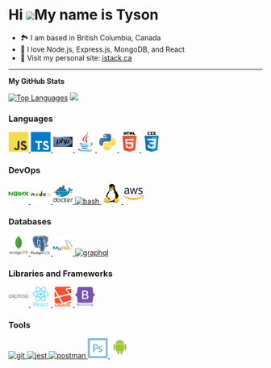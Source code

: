 Hi ![](https://user-images.githubusercontent.com/18350557/176309783-0785949b-9127-417c-8b55-ab5a4333674e.gif)My name is Tyson
=

* 🏞 I am based in British Columbia, Canada
* 💖 I love Node.js, Express.js, MongoDB, and React
* 🙏 Visit my personal site: <a href="https://www.jstack.ca/" target="_blank">jstack.ca</a>

<hr>

<b>My GitHub Stats</b>

<a href="https://github.com/tysongf" align="left"><img src="https://github-readme-stats.vercel.app/api/top-langs/?username=tysongf&langs_count=4&title_color=0891b2&text_color=ffffff&icon_color=0891b2&bg_color=1c1917&hide_border=true&locale=en&custom_title=Top%20%Languages" alt="Top Languages" /></a> <a href="http://www.github.com/tysongf"><img src="https://github-readme-streak-stats.herokuapp.com/?user=tysongf&stroke=ffffff&background=1c1917&ring=0891b2&fire=0891b2&currStreakNum=ffffff&currStreakLabel=0891b2&sideNums=ffffff&sideLabels=ffffff&dates=ffffff&hide_border=true" /></a>

<h3>Languages</h3>
<p align="left">
   <a
      href="https://developer.mozilla.org/en-US/docs/Web/JavaScript"
      target="_blank"
      rel="noreferrer"
   >
      <img
         src="https://raw.githubusercontent.com/devicons/devicon/master/icons/javascript/javascript-original.svg"
         alt="javascript"
         width="40"
         height="40"
      />
   </a>
   <a href="https://www.typescriptlang.org/" target="_blank" rel="noreferrer">
      <img
         src="https://raw.githubusercontent.com/devicons/devicon/master/icons/typescript/typescript-original.svg"
         alt="typescript"
         width="40"
         height="40"
      />
   </a>
   <a href="https://www.php.net" target="_blank" rel="noreferrer">
      <img
         src="https://raw.githubusercontent.com/devicons/devicon/master/icons/php/php-original.svg"
         alt="php"
         width="40"
         height="40"
      />
   </a>
   <a href="https://www.java.com" target="_blank" rel="noreferrer">
      <img
         src="https://raw.githubusercontent.com/devicons/devicon/master/icons/java/java-original.svg"
         alt="java"
         width="40"
         height="40"
      />
   </a>
   <a href="https://www.python.org" target="_blank" rel="noreferrer">
      <img
         src="https://raw.githubusercontent.com/devicons/devicon/master/icons/python/python-original.svg"
         alt="python"
         width="40"
         height="40"
      />
   </a>
   <a href="https://www.w3.org/html/" target="_blank" rel="noreferrer">
      <img
         src="https://raw.githubusercontent.com/devicons/devicon/master/icons/html5/html5-original-wordmark.svg"
         alt="html5"
         width="40"
         height="40"
      />
   </a>
   <a href="https://www.w3schools.com/css/" target="_blank" rel="noreferrer">
      <img
         src="https://raw.githubusercontent.com/devicons/devicon/master/icons/css3/css3-original-wordmark.svg"
         alt="css3"
         width="40"
         height="40"
      />
   </a>
</p>

<h3>DevOps</h3>

<p align="left">
   <a href="https://www.nginx.com" target="_blank" rel="noreferrer">
      <img
         src="https://raw.githubusercontent.com/devicons/devicon/master/icons/nginx/nginx-original.svg"
         alt="nginx"
         width="40"
         height="40"
      />
   </a>
   <a href="https://nodejs.org" target="_blank" rel="noreferrer">
      <img
         src="https://raw.githubusercontent.com/devicons/devicon/master/icons/nodejs/nodejs-original-wordmark.svg"
         alt="nodejs"
         width="40"
         height="40"
      />
   </a>
   <a href="https://www.docker.com/" target="_blank" rel="noreferrer">
      <img
         src="https://raw.githubusercontent.com/devicons/devicon/master/icons/docker/docker-original-wordmark.svg"
         alt="docker"
         width="40"
         height="40"
      />
   </a>
   <a
      href="https://www.gnu.org/software/bash/"
      target="_blank"
      rel="noreferrer"
   >
      <img
         src="https://www.vectorlogo.zone/logos/gnu_bash/gnu_bash-icon.svg"
         alt="bash"
         width="40"
         height="40"
      />
   </a>
   <a href="https://www.linux.org/" target="_blank" rel="noreferrer">
      <img
         src="https://raw.githubusercontent.com/devicons/devicon/master/icons/linux/linux-original.svg"
         alt="linux"
         width="40"
         height="40"
      />
   </a>
   <a href="https://aws.amazon.com" target="_blank" rel="noreferrer">
      <img
         src="https://raw.githubusercontent.com/devicons/devicon/master/icons/amazonwebservices/amazonwebservices-original-wordmark.svg"
         alt="aws"
         width="40"
         height="40"
      />
   </a>
</p>

<h3>Databases</h3>
<p align="left">
   <a href="https://www.mongodb.com/" target="_blank" rel="noreferrer">
      <img
         src="https://raw.githubusercontent.com/devicons/devicon/master/icons/mongodb/mongodb-original-wordmark.svg"
         alt="mongodb"
         width="40"
         height="40"
      />
   </a>
   <a href="https://www.postgresql.org" target="_blank" rel="noreferrer">
      <img
         src="https://raw.githubusercontent.com/devicons/devicon/master/icons/postgresql/postgresql-original-wordmark.svg"
         alt="postgresql"
         width="40"
         height="40"
      />
   </a>
   <a href="https://www.mysql.com/" target="_blank" rel="noreferrer">
      <img
         src="https://raw.githubusercontent.com/devicons/devicon/master/icons/mysql/mysql-original-wordmark.svg"
         alt="mysql"
         width="40"
         height="40"
      />
   </a>
   <a href="https://graphql.org" target="_blank" rel="noreferrer">
      <img
         src="https://www.vectorlogo.zone/logos/graphql/graphql-icon.svg"
         alt="graphql"
         width="40"
         height="40"
      />
   </a>
</p>

<h3>Libraries and Frameworks</h3>
<p align="left">
   <a href="https://expressjs.com" target="_blank" rel="noreferrer">
      <img
         src="https://raw.githubusercontent.com/devicons/devicon/master/icons/express/express-original-wordmark.svg"
         alt="express"
         width="40"
         height="40"
      />
   </a>
   <a href="https://reactjs.org/" target="_blank" rel="noreferrer">
      <img
         src="https://raw.githubusercontent.com/devicons/devicon/master/icons/react/react-original-wordmark.svg"
         alt="react"
         width="40"
         height="40"
      />
   </a>
   <a href="https://laravel.com/" target="_blank" rel="noreferrer">
      <img
         src="https://raw.githubusercontent.com/devicons/devicon/master/icons/laravel/laravel-plain-wordmark.svg"
         alt="laravel"
         width="40"
         height="40"
      />
   </a>
   <a href="https://getbootstrap.com" target="_blank" rel="noreferrer">
      <img
         src="https://raw.githubusercontent.com/devicons/devicon/master/icons/bootstrap/bootstrap-plain-wordmark.svg"
         alt="bootstrap"
         width="40"
         height="40"
      />
   </a>
</p>

<h3>Tools</h3>
<p align="left">
   <a href="https://git-scm.com/" target="_blank" rel="noreferrer">
      <img
         src="https://www.vectorlogo.zone/logos/git-scm/git-scm-icon.svg"
         alt="git"
         width="40"
         height="40"
      />
   </a>
   <a href="https://jestjs.io" target="_blank" rel="noreferrer">
      <img
         src="https://www.vectorlogo.zone/logos/jestjsio/jestjsio-icon.svg"
         alt="jest"
         width="40"
         height="40"
      />
   </a>
   <a href="https://postman.com" target="_blank" rel="noreferrer">
      <img
         src="https://www.vectorlogo.zone/logos/getpostman/getpostman-icon.svg"
         alt="postman"
         width="40"
         height="40"
      />
   </a>
   <a href="https://www.photoshop.com/en" target="_blank" rel="noreferrer">
      <img
         src="https://raw.githubusercontent.com/devicons/devicon/master/icons/photoshop/photoshop-line.svg"
         alt="photoshop"
         width="40"
         height="40"
      />
   </a>
   <a href="https://developer.android.com" target="_blank" rel="noreferrer">
      <img
         src="https://raw.githubusercontent.com/devicons/devicon/master/icons/android/android-original-wordmark.svg"
         alt="android"
         width="40"
         height="40"
      />
   </a>
</p>
